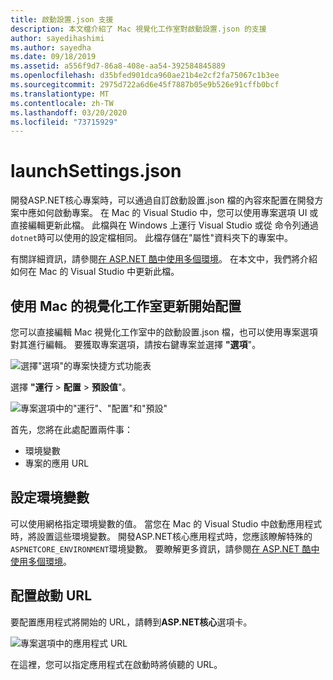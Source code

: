 ```yaml
---
title: 啟動設置.json 支援
description: 本文檔介紹了 Mac 視覺化工作室對啟動設置.json 的支援
author: sayedihashimi
ms.author: sayedha
ms.date: 09/18/2019
ms.assetid: a556f9d7-86a8-408e-aa54-392584845889
ms.openlocfilehash: d35bfed901dca960ae21b4e2cf2fa75067c1b3ee
ms.sourcegitcommit: 2975d722a6d6e45f7887b05e9b526e91cffb0bcf
ms.translationtype: MT
ms.contentlocale: zh-TW
ms.lasthandoff: 03/20/2020
ms.locfileid: "73715929"
---
```

# <a name="launchsettingsjson"></a>launchSettings.json

開發ASP.NET核心專案時，可以通過自訂啟動設置.json 檔的內容來配置在開發方案中應如何啟動專案。 在 Mac 的 Visual Studio 中，您可以使用專案選項 UI 或直接編輯更新此檔。 此檔與在 Windows 上運行 Visual Studio 或從 命令列通過`dotnet`時可以使用的設定檔相同。 此檔存儲在"屬性"資料夾下的專案中。

有關詳細資訊，請參閱[在 ASP.NET 酷中使用多個環境](/aspnet/core/fundamentals/environments)。 在本文中，我們將介紹如何在 Mac 的 Visual Studio 中更新此檔。

## <a name="update-the-start-configuration-by-using-visual-studio-for-mac"></a>使用 Mac 的視覺化工作室更新開始配置

您可以直接編輯 Mac 視覺化工作室中的啟動設置.json 檔，也可以使用專案選項對其進行編輯。 要獲取專案選項，請按右鍵專案並選擇 **"選項**"。

![選擇"選項"的專案快捷方式功能表](media/vsmac-ctx-proj-options.png)

選擇 **"運行** > **配置** > **預設值**"。

![專案選項中的"運行"、"配置"和"預設"](media/vsmac-run-config-default.png)

首先，您將在此處配置兩件事：

 - 環境變數
 - 專案的應用 URL

## <a name="configure-environment-variables"></a>設定環境變數

可以使用網格指定環境變數的值。 當您在 Mac 的 Visual Studio 中啟動應用程式時，將設置這些環境變數。 開發ASP.NET核心應用程式時，您應該瞭解特殊的`ASPNETCORE_ENVIRONMENT`環境變數。 要瞭解更多資訊，請參閱[在 ASP.NET 酷中使用多個環境](/aspnet/core/fundamentals/environments)。


## <a name="configure-the-start-url"></a>配置啟動 URL

要配置應用程式將開始的 URL，請轉到**ASP.NET核心**選項卡。

![專案選項中的應用程式 URL](media/vsmac-run-config-default-aspnetcore.png)

在這裡，您可以指定應用程式在啟動時將偵聽的 URL。